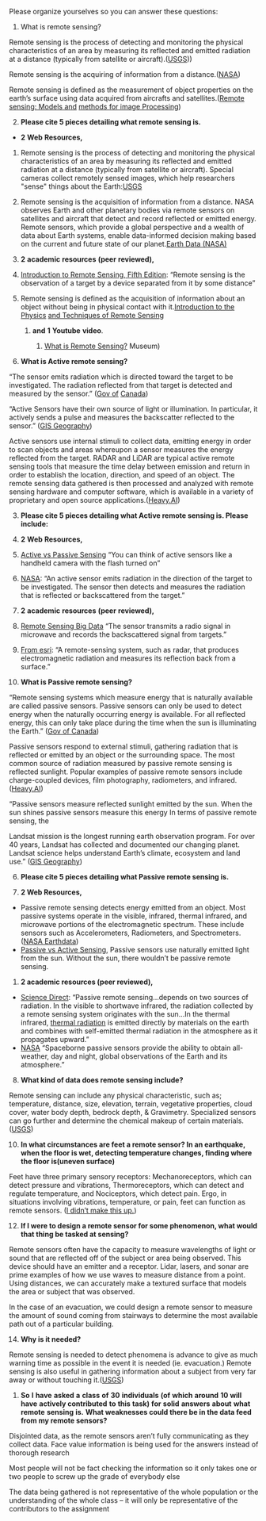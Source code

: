 Please organize yourselves so you can answer these questions: 

1. What is remote sensing?  

Remote sensing is the process of detecting and monitoring the physical characteristics of an area by measuring its reflected and emitted radiation at a distance (typically from satellite or aircraft).([USGS](https://www.usgs.gov/faqs/what-remote-sensing-and-what-it-used#%3A%7E%3Atext%3DRemote%20sensing%20is%20the%20process%2Ctypically%20from%20satellite%20or%20aircraft)))

Remote sensing is the acquiring of information from a distance.([NASA](https://www.earthdata.nasa.gov/learn/backgrounders/remote-sensing))

Remote sensing is defined as the measurement of object properties on the earth’s surface using data acquired from aircrafts and satellites.([Remote sensing: Models and](https://books.google.com/books?id=KQXNaDH0X-IC&pg=PA2%23v%3Donepage&q&f=false) [methods for image Processing](https://books.google.com/books?id=KQXNaDH0X-IC&pg=PA2%23v%3Donepage&q&f=false))

2. **Please cite 5 pieces detailing what remote sensing is.**  

*  **2** **Web** **Resources,**

1. Remote sensing is the process of detecting and monitoring the physical characteristics of an area by measuring its reflected and emitted radiation at a distance (typically from satellite or aircraft). Special cameras collect remotely sensed images, which help researchers "sense" things about the Earth:[USGS](https://www.usgs.gov/faqs/what-remote-sensing-and-what-it-used)
2. Remote sensing is the acquisition of information from a distance. NASA observes Earth and other planetary bodies via remote sensors on satellites and aircraft that detect and record reflected or emitted energy. Remote sensors, which provide a global perspective and a wealth of data about Earth systems, enable data-informed decision making based on the current and future state of our planet.[Earth Data (NASA)](https://www.earthdata.nasa.gov/learn/backgrounders/remote-sensing)

3. **2** **academic** **resources** **(peer** **reviewed),**

1. [Introduction to Remote Sensing, Fifth Edition](https://books.google.com/books?hl=en&lr&id=NkLmDjSS8TsC&oi=fnd&pg=PP1&dq=remote%2Bsensing&ots=s3Etu3qZ0w&sig=2NTVmMKDxvO4K0hm20EiV1hEpZs%23v%3Donepage&q=remote%20sensing&f=false): “Remote sensing is the observation of a target by a device separated from it by some distance”
2. Remote sensing is defined as the acquisition of information about an object without being in physical contact with it.[Introduction to the Physics](https://books.google.com/books?hl=en&lr&id=B1QmEAAAQBAJ&oi=fnd&pg=PP1&dq=remote%2Bsensing&ots=dOizYC0J_V&sig=fXdrHL5gegv9V6pJlYwHg8g3BOQ%23v%3Donepage&q=remote%20sensing&f=false) [and Techniques of Remote Sensing](https://books.google.com/books?hl=en&lr&id=B1QmEAAAQBAJ&oi=fnd&pg=PP1&dq=remote%2Bsensing&ots=dOizYC0J_V&sig=fXdrHL5gegv9V6pJlYwHg8g3BOQ%23v%3Donepage&q=remote%20sensing&f=false)

	1. **and** **1** **Youtube** **video**.
	
		1. [What is Remote Sensing?](https://www.youtube.com/watch?v=F2mQ6fJSxRY) Museum)

1. **What is Active remote sensing?**

“The sensor emits radiation which is directed toward the target to be investigated. The radiation reflected from that target is detected and measured by the sensor.” ([Gov of](https://natural-resources.canada.ca/maps-tools-publications/satellite-imagery-air-photos/remote-sensing-tutorials/introduction/passive-vs-active-sensing/14639) [Canada](https://natural-resources.canada.ca/maps-tools-publications/satellite-imagery-air-photos/remote-sensing-tutorials/introduction/passive-vs-active-sensing/14639))

“Active Sensors have their own source of light or illumination. In particular, it actively sends a pulse and measures the backscatter reflected to the sensor.” ([GIS Geography](https://gisgeography.com/passive-active-sensors-remote-sensing/))

Active sensors use internal stimuli to collect data, emitting energy in order to scan objects and areas whereupon a sensor measures the energy reflected from the target. RADAR and LiDAR are typical active remote sensing tools that measure the time delay between emission and return in order to establish the location, direction, and speed of an object. The remote sensing data gathered is then processed and analyzed with remote sensing hardware and computer software, which is available in a variety of proprietary and open source applications.([Heavy.AI](https://www.heavy.ai/technical-glossary/remote-sensing))

3. **Please cite 5 pieces detailing what Active remote sensing is. Please include:** 

1. **2** **Web** **Resources,**

1. [Active vs Passive Sensing](https://gisgeography.com/passive-active-sensors-remote-sensing/#%3A%7E%3Atext%3DActive%20sensors%20have%20their%20own%20source%20of%20light%2Cthe%20sun%20shines%2C%20passive%20sensors%20measure%20this%20energy) “You can think of active sensors like a handheld camera with the flash turned on”
2. [NASA](https://www.nasa.gov/directorates/somd/space-communications-navigation-program/remote-sensing/): “An active sensor emits radiation in the direction of the target to be investigated. The sensor then detects and measures the radiation that is reflected or backscattered from the target.”

3. **2** **academic** **resources** **(peer** **reviewed),**

1. [Remote Sensing Big Data](https://link.springer.com/chapter/10.1007/978-3-031-33932-5_2) “The sensor transmits a radio signal in microwave and records the backscattered signal from targets.”
2. [From esri](https://support.esri.com/en-us/gis-dictionary/active-remote-sensing): “A remote-sensing system, such as radar, that produces electromagnetic radiation and measures its reflection back from a surface.”

5. **What is Passive remote sensing?** 

“Remote sensing systems which measure energy that is naturally available are called passive sensors. Passive sensors can only be used to detect energy when the naturally occurring energy is available. For all reflected energy, this can only take place during the time when the sun is illuminating the Earth.” ([Gov of Canada](https://natural-resources.canada.ca/maps-tools-publications/satellite-imagery-air-photos/remote-sensing-tutorials/introduction/passive-vs-active-sensing/14639))

Passive sensors respond to external stimuli, gathering radiation that is reflected or emitted by an object or the surrounding space. The most common source of radiation measured by passive remote sensing is reflected sunlight. Popular examples of passive remote sensors include charge-coupled devices, film photography, radiometers, and infrared. ([Heavy.AI](https://www.heavy.ai/technical-glossary/remote-sensing))

“Passive sensors measure reflected sunlight emitted by the sun. When the sun shines passive sensors measure this energy In terms of passive remote sensing, the

Landsat mission is the longest running earth observation program. For over 40 years, Landsat has collected and documented our changing planet. Landsat science helps understand Earth’s climate, ecosystem and land use.” ([GIS Geography](https://gisgeography.com/passive-active-sensors-remote-sensing/))

6. **Please cite 5 pieces detailing what Passive remote sensing is.** 

1. **2 Web Resources,**

- Passive remote sensing detects energy emitted from an object. Most passive systems operate in the visible, infrared, thermal infrared, and microwave portions of the electromagnetic spectrum. These include sensors such as Accelerometers, Radiometers, and Spectrometers. ([NASA Earthdata](https://www.earthdata.nasa.gov/learn/backgrounders/passive-sensors))
- [Passive vs Active Sensing,](https://gisgeography.com/passive-active-sensors-remote-sensing/#%3A%7E%3Atext%3DActive%20sensors%20have%20their%20own%20source%20of%20light%2Cthe%20sun%20shines%2C%20passive%20sensors%20measure%20this%20energy) Passive sensors use naturally emitted light from the sun. Without the sun, there wouldn’t be passive remote sensing.

1. **2 academic resources (peer reviewed),**

- [Science Direct](https://www.sciencedirect.com/topics/earth-and-planetary-sciences/passive-remote-sensing#%3A%7E%3Atext%3DPassive%20remote%20sensing%20is%20basically%2CFrom%3A%20Hyperspectral%20Remote%20Sensing%2C%202020): “Passive remote sensing…depends on two sources of radiation. In the visible to shortwave infrared, the radiation collected by a remote sensing system originates with the sun…In the thermal infrared, [thermal radiation](https://www.sciencedirect.com/topics/earth-and-planetary-sciences/thermal-radiation) is emitted directly by materials on the earth and combines with self-emitted thermal radiation in the atmosphere as it propagates upward.”
- [NASA](https://www.nasa.gov/general/what-are-passive-and-active-sensors/) “Spaceborne passive sensors provide the ability to obtain all-weather, day and night, global observations of the Earth and its atmosphere.”

8. **What kind of data does remote sensing include?**

Remote sensing can include any physical characteristic, such as; temperature, distance, size, elevation, terrain, vegetative properties, cloud cover, water body depth, bedrock depth, & Gravimetry. Specialized sensors can go further and determine the chemical makeup of certain materials. ([USGS](https://www.usgs.gov/faqs/what-remote-sensing-and-what-it-used))

10. **In what circumstances are feet a remote sensor? In an earthquake, when the floor is wet, detecting temperature changes, finding where the floor is(uneven surface)**

Feet have three primary sensory receptors: Mechanoreceptors, which can detect pressure and vibrations, Thermoreceptors, which can detect and regulate temperature, and Nociceptors, which detect pain. Ergo, in situations involving vibrations, temperature, or pain, feet can function as remote sensors. ([I didn’t make this up.](https://www.medboundtimes.com/fitness-and-wellness/perceiving-the-world-through-your-feet))

12. **If I were to design a remote sensor for some phenomenon, what would that thing be tasked at sensing?**

Remote sensors often have the capacity to measure wavelengths of light or sound that are reflected off of the subject or area being observed. This device should have an emitter and a receptor. Lidar, lasers, and sonar are prime examples of how we use waves to measure distance from a point. Using distances, we can accurately make a textured surface that models the area or subject that was observed.

In the case of an evacuation, we could design a remote sensor to measure the amount of sound coming from stairways to determine the most available path out of a particular building.

14. **Why is it needed?**

Remote sensing is needed to detect phenomena is advance to give as much warning time as possible in the event it is needed (ie. evacuation.) Remote sensing is also useful in gathering information about a subject from very far away or without touching it.([USGS](https://www.usgs.gov/faqs/what-remote-sensing-and-what-it-used))

1. **So** **I** **have** **asked** **a** **class** **of** **30** **individuals** **(of** **which** **around** **10** **will** **have** **actively contributed** **to** **this** **task)** **for** **solid** **answers** **about** **what** **remote** **sensing** **is.** **What weaknesses could there be in the data feed from my remote sensors?**

Disjointed data, as the remote sensors aren’t fully communicating as they collect data. Face value information is being used for the answers instead of thorough research

Most people will not be fact checking the information so it only takes one or two people to screw up the grade of everybody else

The data being gathered is not representative of the whole population or the understanding of the whole class – it will only be representative of the contributors to the assignment

